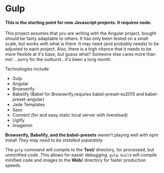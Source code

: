 # Gulp


#### This is the starting point for new Javascript projects. It requires node.


This project assumes that you are writing with the Angular project, bought should be fairly adaptable to others. It has only been tested on a small scale, but works with what is there. It may need (and probably needs) to be adjusted to each project. Also, there is a high chance that it needs to be more flexible at it's base, but guess what? Someone else cares more than me! ...sorry for the outburst...it's been a long month.


Technologies include:

- Gulp
- Angular
- Browserify
- Babelify (Babel for Browserify,requires babel-preset-es2015 and babel-preset-angular)
- Jade Templates
- Sass
- Connect (for and easy static local server with livereload)
- Uglify
- Imagemin


**Browserify, Babelify, and the babel-presets** weren't playing well with npm install
*They may need to be installed separately*


The `gulp` command will compile to the **Test/** directory, for processed, but unminified code. This allows for easier debugging.
`gulp build` will compile minified code and images to the **Web/** directory for faster production speeds.
